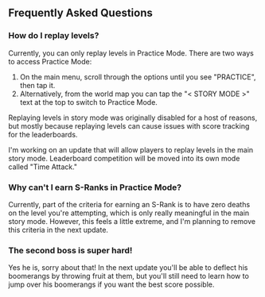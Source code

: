 ## Frequently Asked Questions

### How do I replay levels?

Currently, you can only replay levels in Practice Mode. There are two ways to access Practice Mode:

1. On the main menu, scroll through the options until you see "PRACTICE", then tap it.
2. Alternatively, from the world map you can tap the "< STORY MODE >" text at the top to switch to Practice Mode.

Replaying levels in story mode was originally disabled for a host of reasons, but mostly because replaying levels can cause issues with score tracking for the leaderboards. 

I'm working on an update that will allow players to replay levels in the main story mode. Leaderboard competition will be moved into its own mode called "Time Attack."

### Why can't I earn S-Ranks in Practice Mode?

Currently, part of the criteria for earning an S-Rank is to have zero deaths on the level you're attempting, which is only really meaningful in the main story mode. However, this feels a little extreme, and I'm planning to remove this criteria in the next update.

### The second boss is super hard!

Yes he is, sorry about that! In the next update you'll be able to deflect his boomerangs by throwing fruit at them, but you'll still need to learn how to jump over his boomerangs if you want the best score possible.

